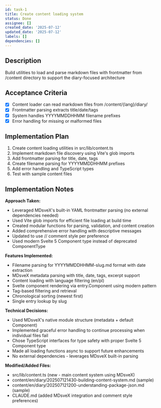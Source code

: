 ```yaml
---
id: task-1
title: Create content loading system
status: Done
assignee: []
created_date: '2025-07-12'
updated_date: '2025-07-12'
labels: []
dependencies: []
---
```


## Description

Build utilities to load and parse markdown files with frontmatter from /content directory to support the diary-focused architecture

## Acceptance Criteria

- [x] Content loader can read markdown files from /content/{lang}/diary/
- [x] Frontmatter parsing extracts title/date/tags
- [x] System handles YYYYMMDDHHMM filename prefixes
- [x] Error handling for missing or malformed files

## Implementation Plan

1. Create content loading utilities in src/lib/content.ts
2. Implement markdown file discovery using Vite's glob imports
3. Add frontmatter parsing for title, date, tags
4. Create filename parsing for YYYYMMDDHHMM prefixes
5. Add error handling and TypeScript types
6. Test with sample content files

## Implementation Notes

**Approach Taken:**
- Leveraged MDsveX's built-in YAML frontmatter parsing (no external dependencies needed)
- Used Vite glob imports for efficient file loading at build time
- Created modular functions for parsing, validation, and content creation
- Added comprehensive error handling with descriptive messages
- Updated to use // comment style per preference
- Used modern Svelte 5 Component type instead of deprecated ComponentType

**Features Implemented:**
- Filename parsing for YYYYMMDDHHMM-slug.md format with date extraction
- MDsveX metadata parsing with title, date, tags, excerpt support
- Content loading with language filtering (en/pl)
- Svelte component rendering via entry.Component using modern pattern
- Tag-based filtering and retrieval
- Chronological sorting (newest first)
- Single entry lookup by slug

**Technical Decisions:**
- Used MDsveX's native module structure (metadata + default Component)
- Implemented graceful error handling to continue processing when individual files fail
- Chose TypeScript interfaces for type safety with proper Svelte 5 Component type
- Made all loading functions async to support future enhancements
- No external dependencies - leverages MDsveX built-in parsing

**Modified/Added Files:**
- src/lib/content.ts (new - main content system using MDsveX)
- content/en/diary/202507121430-building-content-system.md (sample)
- content/en/diary/202507121200-understanding-package-json.md (sample)
- CLAUDE.md (added MDsveX integration and comment style preferences)
